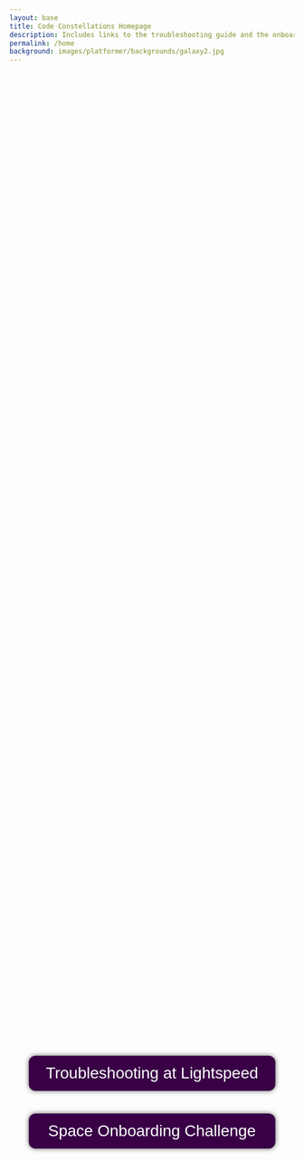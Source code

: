 ```yaml
---
layout: base
title: Code Constellations Homepage
description: Includes links to the troubleshooting guide and the onboarding space challenges.
permalink: /home
background: images/platformer/backgrounds/galaxy2.jpg
---
```


<link href="https://fonts.googleapis.com/css2?family=Orbitron:wght@600&display=swap" rel="stylesheet">

<canvas id="world"></canvas> <!-- Creates a canvas element with id "world" to draw the game on. -->


<script>
  const canvas = document.getElementById("world");
  const ctx = canvas.getContext('2d');
  const backgroundImg = new Image(); // Create a new Image object for the background
  backgroundImg.src = '{{page.background}}';

  backgroundImg.onload = function() {
    startGameWorld();
  };

  function startGameWorld() {
    class GameObject {
      constructor(image, width, height, x = 0, y = 0, speedRatio = 0) {
        this.image = image;
        this.width = width;
        this.height = height;
        this.x = x;
        this.y = y;
        this.speedRatio = speedRatio;
        this.speed = GameWorld.gameSpeed * this.speedRatio;
      }
      update() {}
      draw(ctx) {
        ctx.drawImage(this.image, this.x, this.y, this.width, this.height);
      }
    }

    class Background extends GameObject {
      constructor(image, gameWorld) {
        // Fill entire canvas
        super(image, gameWorld.width, gameWorld.height, 0, 0, 0.1);
      }
      update() {
        this.x = (this.x - this.speed) % this.width; // Scrolls background left and loops it seamlessly
      }
      draw(ctx) {
        ctx.drawImage(this.image, this.x, this.y, this.width, this.height);
        ctx.drawImage(this.image, this.x + this.width, this.y, this.width, this.height);
      }
    }

    class GameWorld {
      static gameSpeed = 5;
      constructor(backgroundImg) {
        this.canvas = document.getElementById("world");
        this.ctx = this.canvas.getContext('2d');
        this.width = window.innerWidth;
        this.height = window.innerHeight;
        this.canvas.width = this.width;
        this.canvas.height = this.height;
        this.canvas.style.width = `${this.width}px`;
        this.canvas.style.height = `${this.height}px`;
        this.canvas.style.position = 'absolute';
        this.canvas.style.left = `0px`;
        this.canvas.style.top = `${(window.innerHeight - this.height) / 2}px`;

        // Only background, no UFO
        this.gameObjects = [
          new Background(backgroundImg, this)
        ];
      }
      gameLoop() {
        this.ctx.clearRect(0, 0, this.width, this.height);
        for (const obj of this.gameObjects) {
          obj.update();
          obj.draw(this.ctx);
        }
        requestAnimationFrame(this.gameLoop.bind(this));
      }
      start() {
        this.gameLoop();
      }
    }

    const world = new GameWorld(backgroundImg);
    world.start();
  }
</script>

<div id="overlay">
  <a href="{{site.baseurl}}/tools/trouble" class="button large">
    Troubleshooting at Lightspeed
  </a>
  <a href="{{site.baseurl}}/hacks" class="button large">
    Space Onboarding Challenge
  </a>
</div>

<style>
  @import url('https://fonts.googleapis.com/css2?family=Orbitron:wght@600&display=swap');

  #overlay {
    position: absolute;
    top: 50%;           /* move slightly down from the center */
    left: 50%;
    transform: translate(-50%, -50%); /* center horizontally */
    z-index: 10;
    display: flex;
    flex-direction: column;
    gap: 40px;          /* space between buttons */
    font-family: 'Orbitron', sans-serif;
    text-align: center;
  }

  #overlay .button {
    display: inline-block;
    font-size: 28px;
    padding: 15px 30px;
    color: white;
    background-color: #390046ff;
    border-radius: 12px;
    text-decoration: none;
    transition: all 0.3s ease;
    box-shadow: 0 0 8px rgba(0,0,0,0.6);
  }

  #overlay .button:hover {
    background-color: #860098ff;
    color: black;
    box-shadow: 0 0 15px #b742dbff;
  }
</style>

